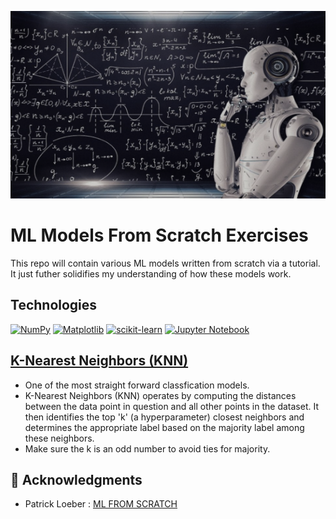 <p align="center">
   <img src="https://github.com/AishaEvering/ML_Models_From_Scratch/blob/main/header.png" alt="PyTorch Logo" width="600" height="300">
</p>

# ML Models From Scratch Exercises

This repo will contain various ML models written from scratch via a tutorial.  It just futher solidifies my understanding of how these models work.

## Technologies
[![NumPy](https://img.shields.io/badge/numpy-%23013243.svg?style=for-the-badge&logo=numpy&logoColor=white)](https://numpy.org/)
[![Matplotlib](https://img.shields.io/badge/Matplotlib-%23ffffff.svg?style=for-the-badge&logo=Matplotlib&logoColor=black)](https://matplotlib.org/)
[![scikit-learn](https://img.shields.io/badge/scikit--learn-%23F7931E.svg?style=for-the-badge&logo=scikit-learn&logoColor=white)](https://scikit-learn.org/stable/)
[![Jupyter Notebook](https://img.shields.io/badge/jupyter-%23FA0F00.svg?style=for-the-badge&logo=jupyter&logoColor=white)](https://jupyter.org/)

  
## [K-Nearest Neighbors (KNN)](https://github.com/AishaEvering/ML_Models_From_Scratch/blob/main/K_Nearest_Neighbors.ipynb)
   * One of the most straight forward classfication models.
   * K-Nearest Neighbors (KNN) operates by computing the distances between the data point in question and all other points in the dataset. It then identifies the top 'k' (a hyperparameter) closest neighbors and determines the appropriate label based on the majority label among these neighbors.
   * Make sure the k is an odd number to avoid ties for majority.


## 🙏 Acknowledgments

* Patrick Loeber : [ML FROM SCRATCH](https://www.youtube.com/playlist?list=PLqnslRFeH2Upcrywf-u2etjdxxkL8nl7E)
